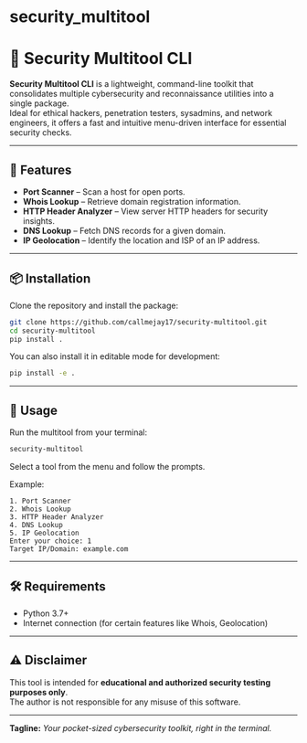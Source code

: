 # security_multitool
# 🔐 Security Multitool CLI

**Security Multitool CLI** is a lightweight, command-line toolkit that consolidates multiple cybersecurity and reconnaissance utilities into a single package.  
Ideal for ethical hackers, penetration testers, sysadmins, and network engineers, it offers a fast and intuitive menu-driven interface for essential security checks.

---

## 🚀 Features
- **Port Scanner** – Scan a host for open ports.
- **Whois Lookup** – Retrieve domain registration information.
- **HTTP Header Analyzer** – View server HTTP headers for security insights.
- **DNS Lookup** – Fetch DNS records for a given domain.
- **IP Geolocation** – Identify the location and ISP of an IP address.

---

## 📦 Installation

Clone the repository and install the package:
```bash
git clone https://github.com/callmejay17/security-multitool.git
cd security-multitool
pip install .
```

You can also install it in editable mode for development:
```bash
pip install -e .
```

---

## 📌 Usage

Run the multitool from your terminal:
```bash
security-multitool
```
Select a tool from the menu and follow the prompts.

Example:
```
1. Port Scanner
2. Whois Lookup
3. HTTP Header Analyzer
4. DNS Lookup
5. IP Geolocation
Enter your choice: 1
Target IP/Domain: example.com
```

---

## 🛠 Requirements
- Python 3.7+
- Internet connection (for certain features like Whois, Geolocation)

---

## ⚠️ Disclaimer
This tool is intended for **educational and authorized security testing purposes only**.  
The author is not responsible for any misuse of this software.

---

**Tagline:** *Your pocket-sized cybersecurity toolkit, right in the terminal.*

